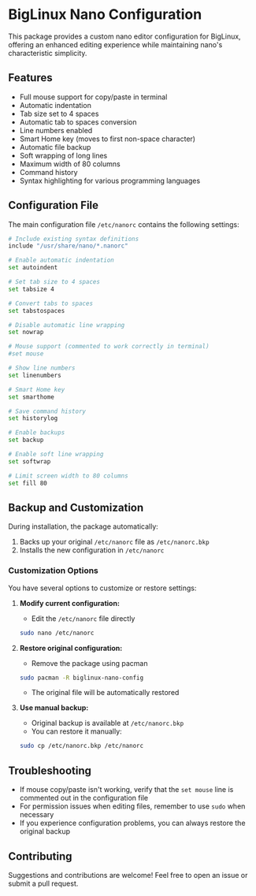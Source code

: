# BigLinux Nano Configuration

This package provides a custom nano editor configuration for BigLinux, offering an enhanced editing experience while maintaining nano's characteristic simplicity.

## Features

- Full mouse support for copy/paste in terminal
- Automatic indentation
- Tab size set to 4 spaces
- Automatic tab to spaces conversion
- Line numbers enabled
- Smart Home key (moves to first non-space character)
- Automatic file backup
- Soft wrapping of long lines
- Maximum width of 80 columns
- Command history
- Syntax highlighting for various programming languages

## Configuration File

The main configuration file `/etc/nanorc` contains the following settings:

```bash
# Include existing syntax definitions
include "/usr/share/nano/*.nanorc"

# Enable automatic indentation
set autoindent

# Set tab size to 4 spaces
set tabsize 4

# Convert tabs to spaces
set tabstospaces

# Disable automatic line wrapping
set nowrap

# Mouse support (commented to work correctly in terminal)
#set mouse

# Show line numbers
set linenumbers

# Smart Home key
set smarthome

# Save command history
set historylog

# Enable backups
set backup

# Enable soft line wrapping
set softwrap

# Limit screen width to 80 columns
set fill 80
```

## Backup and Customization

During installation, the package automatically:
1. Backs up your original `/etc/nanorc` file as `/etc/nanorc.bkp`
2. Installs the new configuration in `/etc/nanorc`

### Customization Options

You have several options to customize or restore settings:

1. **Modify current configuration:**
   - Edit the `/etc/nanorc` file directly
   ```bash
   sudo nano /etc/nanorc
   ```

2. **Restore original configuration:**
   - Remove the package using pacman
   ```bash
   sudo pacman -R biglinux-nano-config
   ```
   - The original file will be automatically restored

3. **Use manual backup:**
   - Original backup is available at `/etc/nanorc.bkp`
   - You can restore it manually:
   ```bash
   sudo cp /etc/nanorc.bkp /etc/nanorc
   ```

## Troubleshooting

- If mouse copy/paste isn't working, verify that the `set mouse` line is commented out in the configuration file
- For permission issues when editing files, remember to use `sudo` when necessary
- If you experience configuration problems, you can always restore the original backup

## Contributing

Suggestions and contributions are welcome! Feel free to open an issue or submit a pull request.
